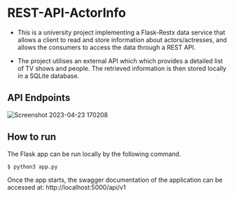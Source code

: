 # REST-API-ActorInfo
- This is a university project implementing a Flask-Restx data service that allows a client to read and store information about actors/actresses, and allows the consumers to access the data through a REST API.

- The project utilises an external API which which provides a detailed list of TV shows and people. The retrieved information is then stored locally in a SQLite database.

## API Endpoints
![Screenshot 2023-04-23 170208](https://user-images.githubusercontent.com/101780311/233825065-612d7af5-9452-4023-83c2-3824a8007803.png)

## How to run
The Flask app can be run locally by the following command.
```bash
$ python3 app.py
```
Once the app starts, the swagger documentation of the application can be accessed at: http://localhost:5000/api/v1 
